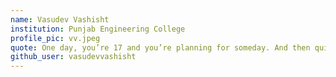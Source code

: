 ```yaml
---
name: Vasudev Vashisht
institution: Punjab Engineering College
profile_pic: vv.jpeg
quote: One day, you’re 17 and you’re planning for someday. And then quietly, without you ever really noticing, someday is today. And then someday is yesterday. And this is your life.
github_user: vasudevvashisht
---
```

